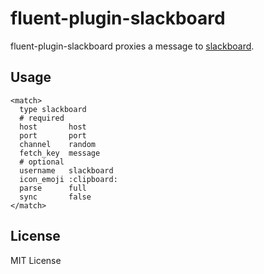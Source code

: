 # fluent-plugin-slackboard

fluent-plugin-slackboard proxies a message to [slackboard](https://github.com/cubicdaiya/slackboard).

<!--
## Installation

Install it using gem:

```
gem install fluent-plugin-slackboard
```
-->

## Usage

```
<match>
  type slackboard
  # required
  host       host
  port       port
  channel    random
  fetch_key  message
  # optional
  username   slackboard
  icon_emoji :clipboard:
  parse      full
  sync       false
</match>
```

## License

MIT License
